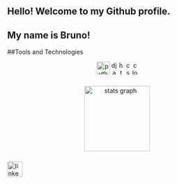 <h2 align="left">Hello! Welcome to my Github profile.</h2>
<h2 align="left">My name is Bruno!</h2>

##Tools and Technologies

<div align="center">

  <img src="https://cdn.jsdelivr.net/gh/devicons/devicon/icons/python/python-original.svg" height="30" width="30" alt="python logo"/>
  <img src="https://cdn.jsdelivr.net/gh/devicons/devicon@latest/icons/django/django-plain.svg" height="30" width="12" alt="django logo"/>    
  <img src="https://cdn.jsdelivr.net/gh/devicons/devicon/icons/html5/html5-original.svg" height="30" width="12" alt="html5 logo"/>
  <img src="https://cdn.jsdelivr.net/gh/devicons/devicon/icons/css3/css3-original.svg" height="30" width="12" alt="css3 logo"/>
  <img src="https://cdn.jsdelivr.net/gh/devicons/devicon@latest/icons/c/c-original.svg" height="30" width="12" alt="c logo" />
          
</div>

###

<div align="center">
  <img src="https://github-readme-stats.vercel.app/api?username=brunocoelhosi&hide_title=false&hide_rank=false&show_icons=true&include_all_commits=true&count_private=true&disable_animations=false&theme=dracula&locale=en&hide_border=false&order=1" height="150" alt="stats graph"  />
</div>

###

<div align="left">
  <a href="https://www.linkedin.com/in/bruno-coelho-13009a207" target="_blank">
    <img src="https://cdn.jsdelivr.net/gh/devicons/devicon@latest/icons/linkedin/linkedin-original-wordmark.svg" height="35" alt="linkedin logo"/>
  </a>
</div>


